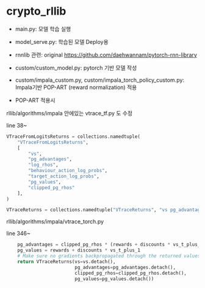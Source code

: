 # crypto_rllib

- main.py: 모델 학습 실행

- model_serve.py: 학습된 모델 Deploy용

- rnnlib 관련: original https://github.com/daehwannam/pytorch-rnn-library

- custom/custom_model.py: pytorch 기반 모델 작성

- custom/impala_custom.py, custom/impala_torch_policy_custom.py: Impala기반 POP-ART (reward normalization) 적용

- POP-ART 적용시

rllib/algorithms/impala 안에있는
vtrace_tf.py 도 수정

line 38~
```Python
VTraceFromLogitsReturns = collections.namedtuple(
    "VTraceFromLogitsReturns",
    [
        "vs",
        "pg_advantages",
        "log_rhos",
        "behaviour_action_log_probs",
        "target_action_log_probs",
        "pg_values",
        "clipped_pg_rhos"
    ],
)

VTraceReturns = collections.namedtuple("VTraceReturns", "vs pg_advantages pg_values clipped_pg_rhos")
```
rllib/algorithms/impala/vtrace_torch.py

line 346~
```Python
    pg_advantages = clipped_pg_rhos * (rewards + discounts * vs_t_plus_1 - values)
    pg_values = rewards + discounts * vs_t_plus_1
    # Make sure no gradients backpropagated through the returned values.
    return VTraceReturns(vs=vs.detach(),
                         pg_advantages=pg_advantages.detach(),
                         clipped_pg_rhos=clipped_pg_rhos.detach(),
                         pg_values=pg_values.detach())
```